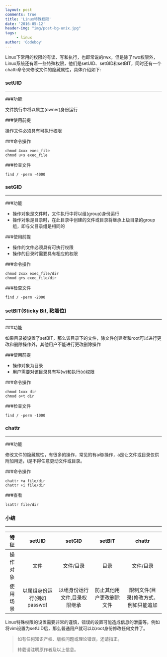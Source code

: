 ```yaml
---
layout: post
comments: true
title: 'Linux特殊权限'
date: '2016-05-12'
header-img: "img/post-bg-unix.jpg"
tags:
     - linux
author: 'Codeboy'
---
```


Linux下常用的权限的有读、写和执行，也即常说的rwx，但是除了rwx权限外，Linux系统还有着一些特殊权限，他们是setUID、setGID和setBIT，同时还有一个chattr命令来修改文件的隐藏属性，具体介绍如下:

<p/>

### setUID
<hr/>

###功能

文件执行中将以属主(owner)身份运行

###使用前提

操作文件必须具有可执行权限

###命令操作

```
chmod 4xxx exec_file
chmod u+s exec_file
```

###检查文件

```
find / -perm -4000
```
<p/>

### setGID
<hr/>

###功能

- 操作对象是文件时，文件执行中将以组(group)身份运行
- 操作对象是目录时，在此目录中创建的文件或目录将继承上级目录的group组，即与父目录组是相同的

###使用前提

 - 操作的文件必须具有可执行权限
 - 操作的目录时需要具有相应的权限

###命令操作

```
chmod 2xxx exec_file/dir
chmod g+s exec_file/dir
```

###检查文件

```
find / -perm -2000
```

<p/>

### setBIT(Sticky Bit, 粘着位)
<hr/>

###功能

如果目录被设置了setBIT，那么该目录下的文件，除文件创建者和root可以进行更改和删除操作外，其他用户不能进行更改删除操作

###使用前提

 - 操作对象为目录
 - 用户需要对该目录具有写(w)和执行(x)权限

###命令操作

```
chmod 1xxx dir
chmod o+t dir
```

###检查文件

```
find / -perm -1000
```

<p/>

### chattr
<hr/>

###功能

修改文件的隐藏属性，有很多的操作，常见的有a和i操作，a是让文件或目录仅供附加用途，i是不得任意更动文件或目录。

###命令操作

```
chattr +a file/dir
chattr +i file/dir
```

###查看

```
lsattr file/dir
```

<p/>

### 小结
<hr/>

 特征 | setUID | setGID| setBIT |chattr
 :----:| :---:|:-----:|:-----:|:---:
 操作对象 | 文件 | 文件/目录 | 目录 | 文件/目录
 使用场景 | 以属组身份运行(例如passwd) | 以组身份运行文件,目录权限继承 | 防止其他用户更改删除文件 | 限制文件(目录)修改方式，例如只能追加

Linux特殊权限的设置需要非常的谨慎，错误的设置可能造成信息的泄露等。例如将vim设置为setUID后，那么普通用户就可以以root身份修改任何文件了。

> 如有任何知识产权、版权问题或理论错误，还请指正。
>
> 转载请注明原作者及以上信息。

